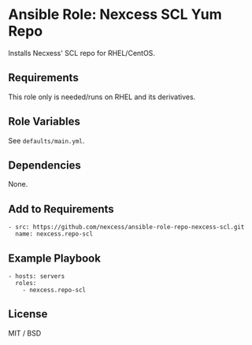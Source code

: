 # Ansible Role: Nexcess SCL Yum Repo

Installs Necxess' SCL repo for RHEL/CentOS.

## Requirements

This role only is needed/runs on RHEL and its derivatives.

## Role Variables

See `defaults/main.yml`.

## Dependencies

None.

## Add to Requirements

    - src: https://github.com/nexcess/ansible-role-repo-nexcess-scl.git
      name: nexcess.repo-scl

## Example Playbook

    - hosts: servers
      roles:
        - nexcess.repo-scl

## License

MIT / BSD
